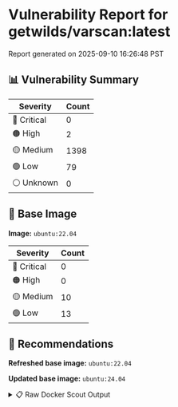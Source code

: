 # Vulnerability Report for getwilds/varscan:latest

Report generated on 2025-09-10 16:26:48 PST

## 📊 Vulnerability Summary

| Severity | Count |
|----------|-------|
| 🔴 Critical | 0 |
| 🟠 High | 2 |
| 🟡 Medium | 1398 |
| 🟢 Low | 79 |
| ⚪ Unknown | 0 |

## 🐳 Base Image

**Image:** `ubuntu:22.04`

| Severity | Count |
|----------|-------|
| 🔴 Critical | 0 |
| 🟠 High | 0 |
| 🟡 Medium | 10 |
| 🟢 Low | 13 |

## 🔄 Recommendations

**Refreshed base image:** `ubuntu:22.04`

**Updated base image:** `ubuntu:24.04`

<details>
<summary>📋 Raw Docker Scout Output</summary>

```text
Target               │  getwilds/varscan:latest  │    0C     2H   1398M    79L   
    digest             │  d81e80829d15                     │                               
  Base image           │  ubuntu:22.04                     │    0C     0H    10M    13L    
  Refreshed base image │  ubuntu:22.04                     │    0C     0H     3M    12L    
                       │                                   │                  -7     -1    
  Updated base image   │  ubuntu:24.04                     │    0C     0H     4M     5L    
                       │                                   │                  -6     -8    

What's next:
    View vulnerabilities → docker scout cves getwilds/varscan:latest
    View base image update recommendations → docker scout recommendations getwilds/varscan:latest
    Include policy results in your quickview by supplying an organization → docker scout quickview getwilds/varscan:latest --org <organization>
```
</details>
